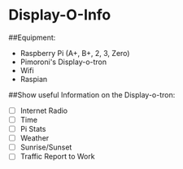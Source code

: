 # Display-O-Info
##Equipment:
* Raspberry Pi (A+, B+, 2, 3, Zero)  
* Pimoroni's Display-o-tron  
* Wifi  
* Raspian  

##Show useful Information on the Display-o-tron:
- [ ] Internet Radio  
- [ ] Time
- [ ] Pi Stats  
- [ ] Weather  
- [ ] Sunrise/Sunset  
- [ ] Traffic Report to Work

